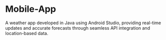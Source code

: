 # Mobile-App
A weather app developed in Java using Android Studio, providing real-time updates and accurate forecasts through seamless API integration and location-based data.
